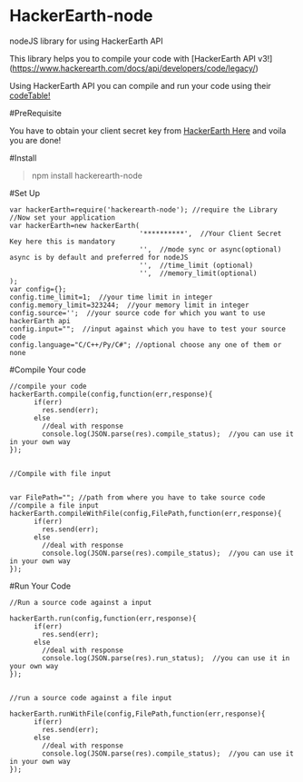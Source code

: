 # HackerEarth-node
nodeJS library for using HackerEarth API

This library helps you to compile your code with [HackerEarth API v3!] (https://www.hackerearth.com/docs/api/developers/code/legacy/)

Using HackerEarth API you can compile and run your code using their [codeTable!](https://code.hackerEarth.com)

#PreRequisite

You have to obtain your client secret key from [HackerEarth Here](http://www.hackerearth.com/api/register/) and voila you are done!

#Install

>npm install hackerearth-node

#Set Up

```
var hackerEarth=require('hackerearth-node'); //require the Library
//Now set your application 
var hackerEarth=new hackerEarth(
                                '**********',  //Your Client Secret Key here this is mandatory
                                '',  //mode sync or async(optional) async is by default and preferred for nodeJS
                                '',  //time_limit (optional)
                                '',  //memory_limit(optional)
);
var config={};
config.time_limit=1;  //your time limit in integer
config.memory_limit=323244;  //your memory limit in integer
config.source='';  //your source code for which you want to use hackerEarth api
config.input="";  //input against which you have to test your source code
config.language="C/C++/Py/C#"; //optional choose any one of them or none

```
#Compile Your code

```
//compile your code 
hackerEarth.compile(config,function(err,response){
      if(err)
        res.send(err);
      else
        //deal with response
        console.log(JSON.parse(res).compile_status);  //you can use it in your own way
});


//Compile with file input 


var FilePath=""; //path from where you have to take source code
//compile a file input
hackerEarth.compileWithFile(config,FilePath,function(err,response){
      if(err)
        res.send(err);
      else
        //deal with response
        console.log(JSON.parse(res).compile_status);  //you can use it in your own way
});
```

#Run Your Code

```
//Run a source code against a input

hackerEarth.run(config,function(err,response){
      if(err)
        res.send(err);
      else
        //deal with response
        console.log(JSON.parse(res).run_status);  //you can use it in your own way
});


//run a source code against a file input

hackerEarth.runWithFile(config,FilePath,function(err,response){
      if(err)
        res.send(err);
      else
        //deal with response
        console.log(JSON.parse(res).compile_status);  //you can use it in your own way
});
```
